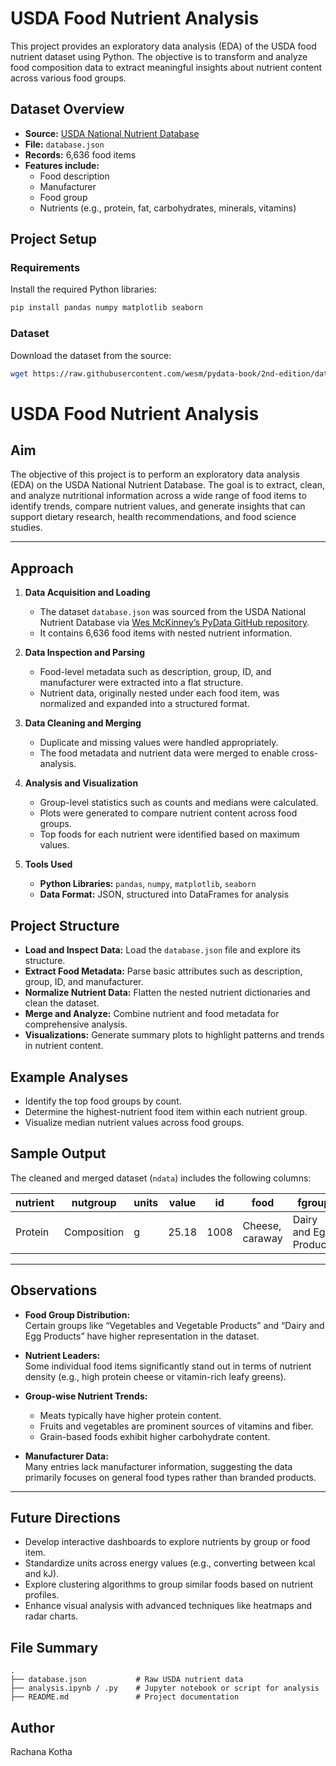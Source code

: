 # USDA Food Nutrient Analysis

This project provides an exploratory data analysis (EDA) of the USDA food nutrient dataset using Python. The objective is to transform and analyze food composition data to extract meaningful insights about nutrient content across various food groups.

## Dataset Overview

- **Source:** [USDA National Nutrient Database](https://github.com/wesm/pydata-book/tree/2nd-edition/datasets/usda_food)
- **File:** `database.json`
- **Records:** 6,636 food items
- **Features include:**
  - Food description
  - Manufacturer
  - Food group
  - Nutrients (e.g., protein, fat, carbohydrates, minerals, vitamins)

## Project Setup

### Requirements

Install the required Python libraries:

```bash
pip install pandas numpy matplotlib seaborn
```

### Dataset

Download the dataset from the source:

```bash
wget https://raw.githubusercontent.com/wesm/pydata-book/2nd-edition/datasets/usda_food/database.json
```

# USDA Food Nutrient Analysis

## Aim

The objective of this project is to perform an exploratory data analysis (EDA) on the USDA National Nutrient Database. The goal is to extract, clean, and analyze nutritional information across a wide range of food items to identify trends, compare nutrient values, and generate insights that can support dietary research, health recommendations, and food science studies.

---

## Approach

1. **Data Acquisition and Loading**  
   - The dataset `database.json` was sourced from the USDA National Nutrient Database via [Wes McKinney’s PyData GitHub repository](https://github.com/wesm/pydata-book/tree/2nd-edition/datasets/usda_food).
   - It contains 6,636 food items with nested nutrient information.

2. **Data Inspection and Parsing**  
   - Food-level metadata such as description, group, ID, and manufacturer were extracted into a flat structure.
   - Nutrient data, originally nested under each food item, was normalized and expanded into a structured format.

3. **Data Cleaning and Merging**  
   - Duplicate and missing values were handled appropriately.
   - The food metadata and nutrient data were merged to enable cross-analysis.

4. **Analysis and Visualization**  
   - Group-level statistics such as counts and medians were calculated.
   - Plots were generated to compare nutrient content across food groups.
   - Top foods for each nutrient were identified based on maximum values.

5. **Tools Used**  
   - **Python Libraries:** `pandas`, `numpy`, `matplotlib`, `seaborn`
   - **Data Format:** JSON, structured into DataFrames for analysis

## Project Structure

- **Load and Inspect Data:** Load the `database.json` file and explore its structure.
- **Extract Food Metadata:** Parse basic attributes such as description, group, ID, and manufacturer.
- **Normalize Nutrient Data:** Flatten the nested nutrient dictionaries and clean the dataset.
- **Merge and Analyze:** Combine nutrient and food metadata for comprehensive analysis.
- **Visualizations:** Generate summary plots to highlight patterns and trends in nutrient content.

## Example Analyses

- Identify the top food groups by count.
- Determine the highest-nutrient food item within each nutrient group.
- Visualize median nutrient values across food groups.

## Sample Output

The cleaned and merged dataset (`ndata`) includes the following columns:

| nutrient | nutgroup     | units | value | id   | food            | fgroup                 | manufacturer |
|----------|--------------|-------|-------|------|------------------|-------------------------|--------------|
| Protein  | Composition  | g     | 25.18 | 1008 | Cheese, caraway | Dairy and Egg Products | N/A          |

---

## Observations

- **Food Group Distribution:**  
  Certain groups like “Vegetables and Vegetable Products” and “Dairy and Egg Products” have higher representation in the dataset.

- **Nutrient Leaders:**  
  Some individual food items significantly stand out in terms of nutrient density (e.g., high protein cheese or vitamin-rich leafy greens).

- **Group-wise Nutrient Trends:**  
  - Meats typically have higher protein content.
  - Fruits and vegetables are prominent sources of vitamins and fiber.
  - Grain-based foods exhibit higher carbohydrate content.

- **Manufacturer Data:**  
  Many entries lack manufacturer information, suggesting the data primarily focuses on general food types rather than branded products.

---

## Future Directions

- Develop interactive dashboards to explore nutrients by group or food item.
- Standardize units across energy values (e.g., converting between kcal and kJ).
- Explore clustering algorithms to group similar foods based on nutrient profiles.
- Enhance visual analysis with advanced techniques like heatmaps and radar charts.

## File Summary

```
.
├── database.json           # Raw USDA nutrient data
├── analysis.ipynb / .py    # Jupyter notebook or script for analysis
├── README.md               # Project documentation
```

## Author
Rachana Kotha
